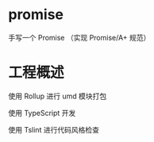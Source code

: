 # promise
手写一个 Promise （实现 Promise/A+ 规范）

# 工程概述

使用 Rollup 进行 umd 模块打包

使用 TypeScript 开发

使用 Tslint 进行代码风格检查
